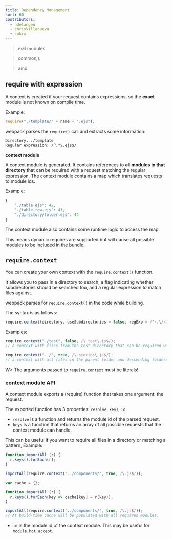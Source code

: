 ```yaml
---
title: Dependency Management
sort: 60
contributors:
  - ndelangen
  - chrisVillanueva
  - sokra
---
```


> es6 modules

> commonjs

> amd


## require with expression

A context is created if your request contains expressions, so the **exact** module is not known on compile time.

Example:

```javascript
require("./template/" + name + ".ejs");
```

webpack parses the `require()` call and extracts some information:

```diff
Directory: ./template
Regular expression: /^.*\.ejs$/
```

**context module**

A context module is generated. It contains references to **all modules in that directory** that can be required with a request matching the regular expression. The context module contains a map which translates requests to module ids.

Example:

```javascript
{
    "./table.ejs": 42,
    "./table-row.ejs": 43,
    "./directory/folder.ejs": 44
}
```

The context module also contains some runtime logic to access the map.

This means dynamic requires are supported but will cause all possible modules to be included in the bundle.


## `require.context`

You can create your own context with the `require.context()` function.

It allows you to pass in a directory to search, a flag indicating whether subdirectories should be searched
too, and a regular expression to match files against.

webpack parses for `require.context()` in the code while building.

The syntax is as follows:

```javascript
require.context(directory, useSubdirectories = false, regExp = /^\.\//)
```

Examples:

```javascript
require.context("./test", false, /\.test\.js$/);
// a context with files from the test directory that can be required with a request endings with `.test.js`.
```

```javascript
require.context("../", true, /\.stories\.js$/);
// a context with all files in the parent folder and descending folders ending with `.stories.js`.
```

W> The arguments passed to `require.context` must be literals!


### context module API

A context module exports a (require) function that takes one argument: the request.

The exported function has 3 properties: `resolve`, `keys`, `id`.

- `resolve` is a function and returns the module id of the parsed request.
- `keys` is a function that returns an array of all possible requests that the context module can handle.

This can be useful if you want to require all files in a directory or matching a pattern, Example:

```javascript
function importAll (r) {
  r.keys().forEach(r);
}

importAll(require.context('../components/', true, /\.js$/));
```

```javascript
var cache = {};

function importAll (r) {
  r.keys().forEach(key => cache[key] = r(key));
}

importAll(require.context('../components/', true, /\.js$/));
// At build-time cache will be populated with all required modules.
```

- `id` is the module id of the context module. This may be useful for `module.hot.accept`.
